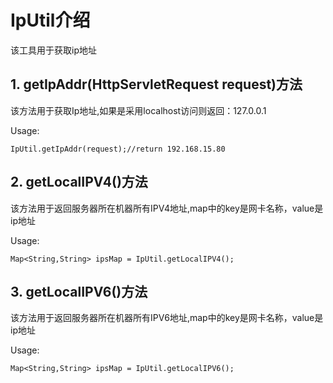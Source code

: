 # IpUtil介绍

该工具用于获取ip地址

## 1. getIpAddr(HttpServletRequest request)方法

该方法用于获取Ip地址,如果是采用localhost访问则返回：127.0.0.1

Usage:

```
IpUtil.getIpAddr(request);//return 192.168.15.80
```

## 2. getLocalIPV4()方法

该方法用于返回服务器所在机器所有IPV4地址,map中的key是网卡名称，value是ip地址

Usage:

```
Map<String,String> ipsMap = IpUtil.getLocalIPV4();
```

## 3. getLocalIPV6()方法

该方法用于返回服务器所在机器所有IPV6地址,map中的key是网卡名称，value是ip地址

Usage:

```
Map<String,String> ipsMap = IpUtil.getLocalIPV6();
```